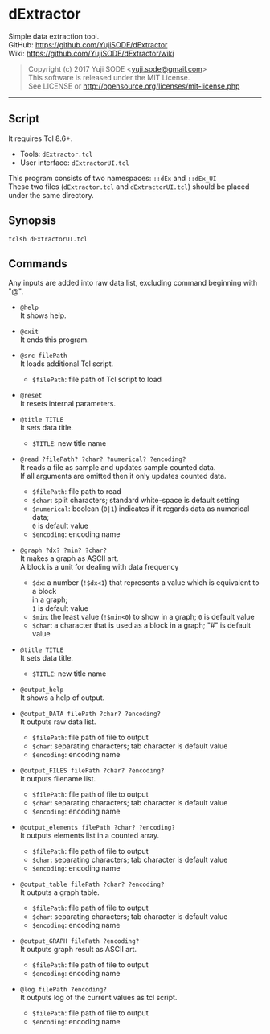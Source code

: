 # dExtractor
Simple data extraction tool.  
GitHub: https://github.com/YujiSODE/dExtractor  
Wiki: https://github.com/YujiSODE/dExtractor/wiki

>Copyright (c) 2017 Yuji SODE \<yuji.sode@gmail.com\>  
>This software is released under the MIT License.  
>See LICENSE or http://opensource.org/licenses/mit-license.php
______
## Script
It requires Tcl 8.6+.
- Tools: `dExtractor.tcl`
- User interface: `dExtractorUI.tcl`

This program consists of two namespaces: `::dEx` and `::dEx_UI`  
These two files \(`dExtractor.tcl` and `dExtractorUI.tcl`\) should be placed under the same directory.

## Synopsis
`tclsh dExtractorUI.tcl`

## Commands
Any inputs are added into raw data list, excluding command beginning with "@".

- `@help`  
  It shows help.  

- `@exit`  
  It ends this program.  

- `@src filePath`  
  It loads additional Tcl script.  
  - `$filePath`: file path of Tcl script to load  

- `@reset`  
  It resets internal parameters.  

- `@title TITLE`  
  It sets data title.  
  - `$TITLE`: new title name  

- `@read ?filePath? ?char? ?numerical? ?encoding?`  
  It reads a file as sample and updates sample counted data.  
  If all arguments are omitted then it only updates counted data.  
  - `$filePath`: file path to read
  - `$char`: split characters; standard white-space is default setting
  - `$numerical`: boolean (`0|1`) indicates if it regards data as numerical data;  
    `0` is default value
  - `$encoding`: encoding name  

- `@graph ?dx? ?min? ?char?`  
  It makes a graph as ASCII art.  
  A block is a unit for dealing with data frequency  
  - `$dx`: a number \(`!$dx<1`\) that represents a value which is equivalent to a block  
    in a graph;  
    `1` is default value
  - `$min`: the least value \(`!$min<0`\) to show in a graph; `0` is default value
  - `$char`: a character that is used as a block in a graph; "\#" is default value  

- `@title TITLE`  
  It sets data title.  
  - `$TITLE`: new title name  

- `@output_help`  
  It shows a help of output.  

- `@output_DATA filePath ?char? ?encoding?`  
  It outputs raw data list.  
  - `$filePath`: file path of file to output
  - `$char`: separating characters; tab character is default value
  - `$encoding`: encoding name  

- `@output_FILES filePath ?char? ?encoding?`  
  It outputs filename list.  
  - `$filePath`: file path of file to output
  - `$char`: separating characters; tab character is default value
  - `$encoding`: encoding name  

- `@output_elements filePath ?char? ?encoding?`  
  It outputs elements list in a counted array.  
  - `$filePath`: file path of file to output
  - `$char`: separating characters; tab character is default value
  - `$encoding`: encoding name  

- `@output_table filePath ?char? ?encoding?`  
  It outputs a graph table.  
  - `$filePath`: file path of file to output
  - `$char`: separating characters; tab character is default value
  - `$encoding`: encoding name  

- `@output_GRAPH filePath ?encoding?`  
  It outputs graph result as ASCII art.  
  - `$filePath`: file path of file to output
  - `$encoding`: encoding name  

- `@log filePath ?encoding?`  
  It outputs log of the current values as tcl script.  
  - `$filePath`: file path of file to output
  - `$encoding`: encoding name
